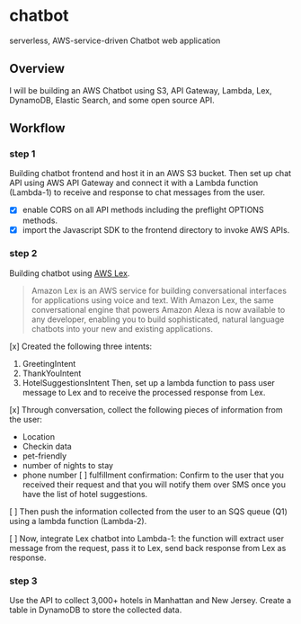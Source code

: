 # chatbot
serverless, AWS-service-driven Chatbot web application 

## Overview
I will be building an AWS Chatbot using S3, API Gateway, Lambda, Lex, DynamoDB, Elastic Search, and some open source API. 

## Workflow 
### step 1
Building chatbot frontend and host it in an AWS S3 bucket. Then set up chat API using AWS API Gateway and connect it with a Lambda function (Lambda-1) to receive and response to chat messages from the user. 
- [x] enable CORS on all API methods including the preflight OPTIONS methods. 
- [x] import the Javascript SDK to the frontend directory to invoke AWS APIs. 

### step 2
Building chatbot using [AWS Lex](https://docs.aws.amazon.com/lex/latest/dg/what-is.html). 

> Amazon Lex is an AWS service for building conversational interfaces for applications using voice and text. With Amazon Lex, the same conversational engine that powers Amazon Alexa is now available to any developer, enabling you to build sophisticated, natural language chatbots into your new and existing applications.

[x] Created the following three intents: 
1. GreetingIntent
2. ThankYouIntent
3. HotelSuggestionsIntent
Then, set up a lambda function to pass user message to Lex and to receive the processed response from Lex.  

[x] Through conversation, collect the following pieces of information from the user: 
* Location
* Checkin data
* pet-friendly
* number of nights to stay
* phone number
[ ] fulfillment confirmation: Confirm to the user that you received their request and that you will notify them over SMS once you have the list of hotel suggestions. 

[ ] Then push the information collected from the user to an SQS queue (Q1) using a lambda function (Lambda-2). 

[ ] Now, integrate Lex chatbot into Lambda-1: the function will extract user message from the request, pass it to Lex, send back response from Lex as response. 


### step 3 
Use the API to collect 3,000+ hotels in Manhattan and New Jersey. Create a table in DynamoDB to store the collected data. 
